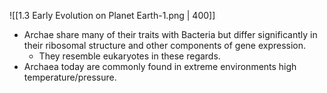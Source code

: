 
![[1.3 Early Evolution on Planet Earth-1.png | 400]]
- Archae share many of their traits with Bacteria but differ significantly in their ribosomal structure and other components of gene expression.
	- They resemble eukaryotes in these regards.
- Archaea today are commonly found in extreme environments high temperature/pressure.